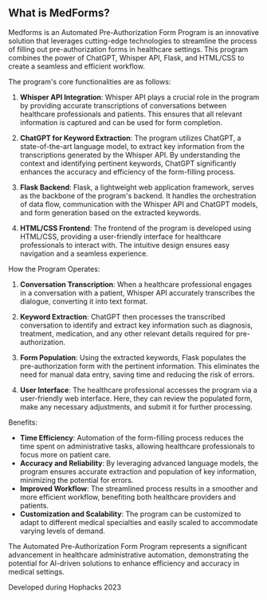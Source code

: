 ## What is MedForms?

Medforms is an Automated Pre-Authorization Form Program is an innovative solution that leverages cutting-edge technologies to streamline the process of filling out pre-authorization forms in healthcare settings. This program combines the power of ChatGPT, Whisper API, Flask, and HTML/CSS to create a seamless and efficient workflow.

The program's core functionalities are as follows:

1. **Whisper API Integration**: Whisper API plays a crucial role in the program by providing accurate transcriptions of conversations between healthcare professionals and patients. This ensures that all relevant information is captured and can be used for form completion.

2. **ChatGPT for Keyword Extraction**: The program utilizes ChatGPT, a state-of-the-art language model, to extract key information from the transcriptions generated by the Whisper API. By understanding the context and identifying pertinent keywords, ChatGPT significantly enhances the accuracy and efficiency of the form-filling process.

3. **Flask Backend**: Flask, a lightweight web application framework, serves as the backbone of the program's backend. It handles the orchestration of data flow, communication with the Whisper API and ChatGPT models, and form generation based on the extracted keywords.

4. **HTML/CSS Frontend**: The frontend of the program is developed using HTML/CSS, providing a user-friendly interface for healthcare professionals to interact with. The intuitive design ensures easy navigation and a seamless experience.

How the Program Operates:

1. **Conversation Transcription**: When a healthcare professional engages in a conversation with a patient, Whisper API accurately transcribes the dialogue, converting it into text format.

2. **Keyword Extraction**: ChatGPT then processes the transcribed conversation to identify and extract key information such as diagnosis, treatment, medication, and any other relevant details required for pre-authorization.

3. **Form Population**: Using the extracted keywords, Flask populates the pre-authorization form with the pertinent information. This eliminates the need for manual data entry, saving time and reducing the risk of errors.

4. **User Interface**: The healthcare professional accesses the program via a user-friendly web interface. Here, they can review the populated form, make any necessary adjustments, and submit it for further processing.

Benefits:

- **Time Efficiency**: Automation of the form-filling process reduces the time spent on administrative tasks, allowing healthcare professionals to focus more on patient care.
- **Accuracy and Reliability**: By leveraging advanced language models, the program ensures accurate extraction and population of key information, minimizing the potential for errors.
- **Improved Workflow**: The streamlined process results in a smoother and more efficient workflow, benefiting both healthcare providers and patients.
- **Customization and Scalability**: The program can be customized to adapt to different medical specialties and easily scaled to accommodate varying levels of demand.

The Automated Pre-Authorization Form Program represents a significant advancement in healthcare administrative automation, demonstrating the potential for AI-driven solutions to enhance efficiency and accuracy in medical settings.

Developed during Hophacks 2023



